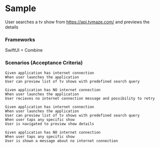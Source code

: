 # Sample
 
User searches a tv show from https://api.tvmaze.com/ and previews the details


### Frameworks

SwiftUI + Combine

### Scenarios (Acceptance Criteria)

``` 
Given application has internet connection
When user launches the application
User can preview list of tv shows with predefined search query
```

``` 
Given application has NO internet connection
When user launches the application
User recieves no internet connection message and possibility to retry
```

``` 
Given application has internet connection
When user launches the application
User can preview list of tv shows with predefined search query
When user taps any specific show
User is navigated to preview show details
```

``` 
Given application has NO internet connection
When user taps any specific show
User is shown a message about no internet connection
```
